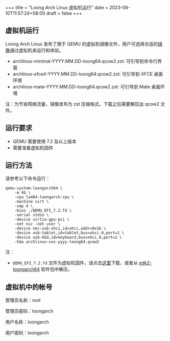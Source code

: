 +++
title = "Loong Arch Linux 虚拟机运行"
date = 2023-06-10T11:57:24+08:00
draft = false
+++

## 虚拟机运行

Loong Arch Linux 发布了用于 QEMU 的虚拟机镜像文件，用户可选择合适的[镜像](https://mirrors.pku.edu.cn/loongarch/archlinux/images/)通过虚拟机来运行和体验。

- archlinux-minimal-YYYY.MM.DD-loong64.qcow2.zst: 可引导到命令行界面
- archlinux-xfce4-YYYY.MM.DD-loong64.qcow2.zst: 可引导到 XFCE 桌面环境
- archlinux-mate-YYYY.MM.DD-loong64.qcow2.zst: 可引导到 Mate 桌面环境

注：为节省网络流量，镜像发布为 zst 压缩格式，下载之后需要解压出 qcow2 文件。

## 运行要求

- QEMU 需要使用 7.2 及以上版本
- 需要准备虚拟机固件

## 运行方法

请参考以下命令运行：

```
qemu-system-loongarch64 \
    -m 4G \
    -cpu la464-loongarch-cpu \
    -machine virt \
    -smp 4 \
    -bios ./QEMU_EFI_7.2.fd \
    -serial stdio \
    -device virtio-gpu-pci \
    -net nic -net user \
    -device nec-usb-xhci,id=xhci,addr=0x1b \
    -device usb-tablet,id=tablet,bus=xhci.0,port=1 \
    -device usb-kbd,id=keyboard,bus=xhci.0,port=2 \
    -hda archlinux-xxx-yyyy-loong64.qcow2
```

注：

- `QEMU_EFI_7.2.fd` 文件为虚拟机固件，请点击[这里](https://mirrors.pku.edu.cn/loongarch/archlinux/images/QEMU_EFI_7.2.fd)下载，或者从 [edk2-loongarch64](/packages/extra/any/edk2-loongarch64/) 软件包中解压。

## 虚拟机中的帐号

管理员名称：root

管理员密码：loongarch

用户名称：loongarch

用户密码：loongarch
